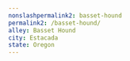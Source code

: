 ```yaml
---
﻿nonslashpermalink2: basset-hound
permalink2: /basset-hound/
alley: Basset Hound
city: Estacada
state: Oregon
---
```

